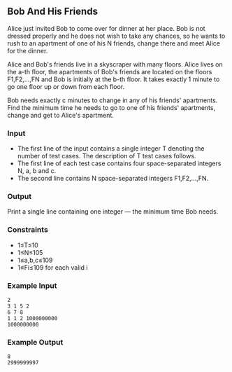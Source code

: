 ## Bob And His Friends

Alice just invited Bob to come over for dinner at her place. Bob is not dressed properly and he does not wish to take any chances, so he wants to rush to an apartment of one of his N friends, change there and meet Alice for the dinner.

Alice and Bob's friends live in a skyscraper with many floors. Alice lives on the a-th floor, the apartments of Bob's friends are located on the floors F1,F2,…,FN and Bob is initially at the b-th floor. It takes exactly 1 minute to go one floor up or down from each floor.

Bob needs exactly c minutes to change in any of his friends' apartments. Find the minimum time he needs to go to one of his friends' apartments, change and get to Alice's apartment.

### Input

- The first line of the input contains a single integer T denoting the number of test cases. The description of T test cases follows.
- The first line of each test case contains four space-separated integers N, a, b and c.
- The second line contains N space-separated integers F1,F2,…,FN.

### Output

Print a single line containing one integer ― the minimum time Bob needs.

### Constraints

- 1≤T≤10
- 1≤N≤105
- 1≤a,b,c≤109
- 1≤Fi≤109 for each valid i

### Example Input

```
2
3 1 5 2
6 7 8
1 1 2 1000000000
1000000000
```

### Example Output

```
8
2999999997
```
